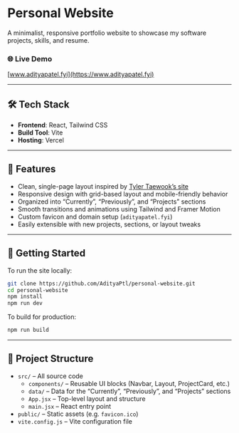 # Personal Website

A minimalist, responsive portfolio website to showcase my software projects, skills, and resume.

### 🌐 Live Demo  
[www.adityapatel.fyi](https://www.adityapatel.fyi)

---

## 🛠️ Tech Stack

- **Frontend**: React, Tailwind CSS
- **Build Tool**: Vite
- **Hosting**: Vercel

---

## 📌 Features

- Clean, single-page layout inspired by [Tyler Taewook’s site](https://www.tylertaewook.com/)
- Responsive design with grid-based layout and mobile-friendly behavior
- Organized into “Currently”, “Previously”, and “Projects” sections
- Smooth transitions and animations using Tailwind and Framer Motion
- Custom favicon and domain setup (`adityapatel.fyi`)
- Easily extensible with new projects, sections, or layout tweaks

---

## 🚀 Getting Started

To run the site locally:

```bash
git clone https://github.com/AdityaPtl/personal-website.git
cd personal-website
npm install
npm run dev
```

To build for production:

```bash
npm run build
```

---

## 📁 Project Structure

- `src/` – All source code
  - `components/` – Reusable UI blocks (Navbar, Layout, ProjectCard, etc.)
  - `data/` – Data for the “Currently”, “Previously”, and “Projects” sections
  - `App.jsx` – Top-level layout and structure
  - `main.jsx` – React entry point
- `public/` – Static assets (e.g. `favicon.ico`)
- `vite.config.js` – Vite configuration file
